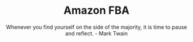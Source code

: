 ---
layout: page
title: Amazon FBA
subtitle: Whenever you find yourself on the side of the majority, it is time to pause and reflect. - Mark Twain
---
